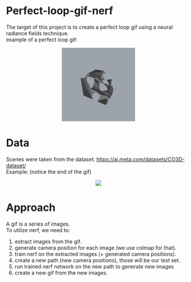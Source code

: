# Perfect-loop-gif-nerf
The target of this project is to create a perfect loop gif using a neural radiance fields technique.  
example of a perfect loop gif:  

<p align="center">
  <img src="extra/animatedOutput_o.gif" width="200" />
</p>

# Data 
Scenes were taken from the dataset: https://ai.meta.com/datasets/CO3D-dataset/   
Example: (notice the end of the gif) 

<p align="center">
  <img src="extra/rgb_maps.gif" width="200" />
</p>

# Approach 
A gif is a series of images.  
To utilize nerf, we need to:  
1) extract images from the gif.
2) generate camera position for each image (we use colmap for that).
3) train nerf on the extracted images (+ generated camera positions).
4) create a new path (new camera positions), those will be our test set.
5) run trained nerf network on the new path to generate new images
6) create a new gif from the new images.




